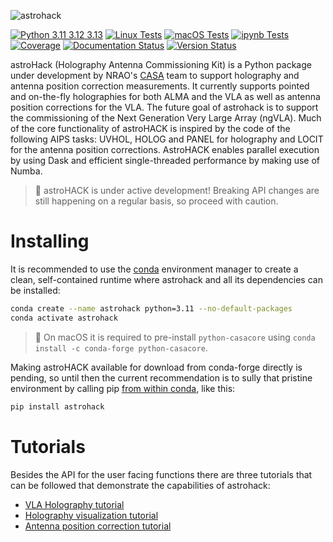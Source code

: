 ![astrohack](docs/_media/astrohack_logo.png)

[![Python 3.11 3.12 3.13](https://img.shields.io/badge/python-3.11%20%7C%203.12%20%7C%203.13-blue)](https://www.python.org/downloads/release/python-3130/)
[![Linux Tests](https://github.com/casangi/astrohack/actions/workflows/python-testing-linux.yml/badge.svg?branch=main)](https://github.com/casangi/astrohack/actions/workflows/python-testing-linux.yml?query=branch%3Amain)
[![macOS Tests](https://github.com/casangi/astrohack/actions/workflows/python-testing-macos.yml/badge.svg?branch=main)](https://github.com/casangi/astrohack/actions/workflows/python-testing-macos.yml?query=branch%3Amain)
[![ipynb Tests](https://github.com/casangi/astrohack/actions/workflows/run-ipynb.yml/badge.svg?branch=main)](https://github.com/casangi/astrohack/actions/workflows/run-ipynb.yml?query=branch%3Amain)
[![Coverage](https://codecov.io/gh/casangi/astrohack/branch/main/graph/badge.svg)](https://codecov.io/gh/casangi/astrohack/branch/main/astrohack)
[![Documentation Status](https://readthedocs.org/projects/astrohack/badge/?version=latest)](https://astrohack.readthedocs.io)
[![Version Status](https://img.shields.io/pypi/v/astrohack.svg)](https://pypi.python.org/pypi/astrohack/)

astroHack (Holography Antenna Commissioning Kit) is a Python package under development by NRAO's [CASA](https://casa.nrao.edu) team to support holography and antenna position correction measurements. It currently supports pointed and on-the-fly holographies for both ALMA and the VLA as well as antenna position corrections for the VLA. The future goal of astrohack is to support the commissioning of the Next Generation Very Large Array (ngVLA). Much of the core functionality of astroHACK is inspired by the code of the following AIPS tasks: UVHOL, HOLOG and PANEL for holography and LOCIT for the antenna position corrections. AstroHACK enables parallel execution by using Dask and efficient single-threaded performance by making use of Numba.

> 📝 astroHACK is under active development! Breaking API changes are still happening on a regular basis, so proceed with caution.

# Installing
It is recommended to use the [conda](https://docs.conda.io/projects/conda/en/latest/) environment manager to create a clean, self-contained runtime where astrohack and all its dependencies can be installed:
```sh
conda create --name astrohack python=3.11 --no-default-packages
conda activate astrohack

```
> 📝 On macOS it is required to pre-install `python-casacore` using `conda install -c conda-forge python-casacore`.

Making astroHACK available for download from conda-forge directly is pending, so until then the current recommendation is to sully that pristine environment by calling pip [from within conda](https://www.anaconda.com/blog/using-pip-in-a-conda-environment), like this:
```sh
pip install astrohack
```

# Tutorials

Besides the API for the user facing functions there are three tutorials that can be followed that demonstrate the capabilities of astrohack:
- [VLA Holography tutorial](https://astrohack.readthedocs.io/en/stable/tutorial_vla.html)
- [Holography visualization tutorial](https://astrohack.readthedocs.io/en/stable/visualization_tutorial.html)
- [Antenna position correction tutorial](https://astrohack.readthedocs.io/en/stable/locit_tutorial.html)
